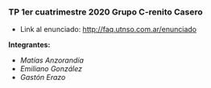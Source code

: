 ### TP 1er cuatrimestre 2020 Grupo C-renito Casero
 - Link al enunciado: http://faq.utnso.com.ar/enunciado

**Integrantes:**
 - _Matías Anzorandía_
 - _Emiliano González_
 - _Gastón Erazo_
